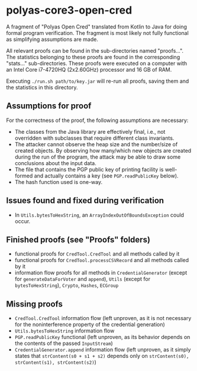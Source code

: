# polyas-core3-open-cred

A fragment of "Polyas Open Cred" translated from Kotlin to Java for doing formal program verification. The fragment is most likely not fully functional as simplifying assumptions are made.

All relevant proofs can be found in the sub-directories named "proofs...". The statistics belonging to these proofs are found in the corresponding "stats..." sub-directories. These proofs were executed on a computer with an Intel Core i7-4720HQ (2x2.60GHz) processor and 16 GB of RAM.

Executing `./run.sh path/to/key.jar` will re-run all proofs, saving them and the statistics in this directory.

## Assumptions for proof

For the correctness of the proof, the following assumptions are necessary:

* The classes from the Java library are effectively final, i.e., not overridden with subclasses that require different class invariants.
* The attacker cannot observe the heap size and the number/size of created objects. By observing how many/which new objects are created during the run of the program, the attack may be able to draw some conclusions about the input data.
* The file that contains the PGP public key of printing facility is well-formed and actually contains a key (see `PGP.readPublicKey` below).
* The hash function used is one-way.

## Issues found and fixed during verification

* In `Utils.bytesToHexString`, an `ArrayIndexOutOfBoundsException` could occur.

## Finished proofs (see "Proofs" folders)

* functional proofs for `CredTool.CredTool` and all methods called by it
* functional proofs for `CredTool.processCSVRecord` and all methods called by it
* information flow proofs for all methods in `CredentialGenerator` (except for `generateDataForVoter` and `append`), `Utils` (except for `bytesToHexString`), `Crypto`, `Hashes`, `ECGroup`

## Missing proofs

* `CredTool.CredTool` information flow (left unproven, as it is not necessary for the noninterference property of the credential generation)
* `Utils.bytesToHexString` information flow
* `PGP.readPublicKey` functional (left unproven, as its behavior depends on the contents of the passed `InputStream`)
* `CredentialGenerator.append` information flow (left unproven, as it simply states that `strContent(s0 + s1 + s2)` depends only on `strContent(s0), strContent(s1), strContent(s2)`)
